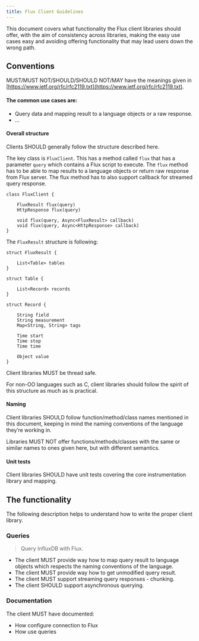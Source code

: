 ```yaml
---
title: Flux Client Guidelines
---
```

This document covers what functionality the Flux client libraries should offer, with the aim of consistency across libraries, making the easy use cases easy and avoiding offering functionality that may lead users down the wrong path.

## Conventions

MUST/MUST NOT/SHOULD/SHOULD NOT/MAY have the meanings given in [https://www.ietf.org/rfc/rfc2119.txt](https://www.ietf.org/rfc/rfc2119.txt).

#### The common use cases are:

* Query data and mapping result to a language objects or a raw response.
* ...

#### Overall structure

Clients SHOULD generally follow the structure described here. 

The key class is `FluxClient`. This has a method called `flux` that has a parameter `query` which contains a Flux script to execute. 
The `flux` method has to be able to map results to a language objects or return raw response from Flux server.
The flux method has to also support callback for streamed query response.
```
class FluxClient {
    
    FluxResult flux(query)
    HttpResponse flux(query)
    
    void flux(query, Async<FluxResult> callback)
    void flux(query, Async<HttpResponse> callback)
}
```

The `FluxResult` structure is following:
```
struct FluxResult {
    
    List<Table> tables
}

struct Table {

    List<Record> records
}

struct Record {
    
    String field
    String measurement
    Map<String, String> tags

    Time start
    Time stop
    Time time
    
    Object value
}
```

Client libraries MUST be thread safe.

For non-OO languages such as C, client libraries should follow the spirit of this structure as much as is practical.

#### Naming

Client libraries SHOULD follow function/method/class names mentioned in this document, keeping in mind the naming conventions of the language they’re working in.

Libraries MUST NOT offer functions/methods/classes with the same or similar names to ones given here, but with different semantics.

#### Unit tests
Client libraries SHOULD have unit tests covering the core instrumentation library and mapping.


## The functionality
The following description helps to understand how to write the proper client library.  


### Queries

> Query InfluxDB with Flux.

* The client MUST provide way how to map query result to language objects which respects the naming conventions of the language.
* The client MUST provide way how to get unmodified query result.
* The client MUST support streaming query responses - chunking.
* The client SHOULD support asynchronous querying.

### Documentation
The client MUST have documented:

* How configure connection to Flux
* How use queries
